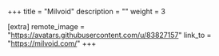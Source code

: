 +++
title = "Milvoid"
description = ""
weight = 3

[extra]
remote_image = "https://avatars.githubusercontent.com/u/83827157"
link_to = "https://milvoid.com/"
+++
